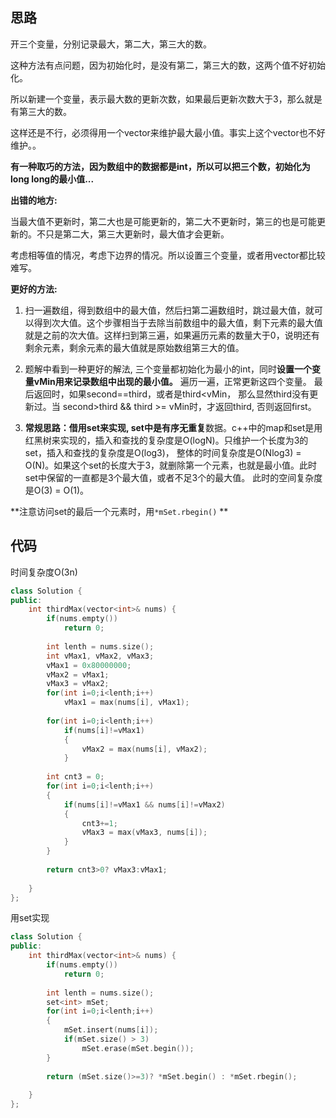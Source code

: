 ## 思路

开三个变量，分别记录最大，第二大，第三大的数。

这种方法有点问题，因为初始化时，是没有第二，第三大的数，这两个值不好初始化。

所以新建一个变量，表示最大数的更新次数，如果最后更新次数大于3，那么就是有第三大的数。

这样还是不行，必须得用一个vector来维护最大最小值。事实上这个vector也不好维护。。

**有一种取巧的方法，因为数组中的数据都是int，所以可以把三个数，初始化为long long的最小值...**



**出错的地方:**

当最大值不更新时，第二大也是可能更新的，第二大不更新时，第三的也是可能更新的。不只是第二大，第三大更新时，最大值才会更新。

考虑相等值的情况，考虑下边界的情况。所以设置三个变量，或者用vector都比较难写。

**更好的方法:**

1) 扫一遍数组，得到数组中的最大值，然后扫第二遍数组时，跳过最大值，就可以得到次大值。这个步骤相当于去除当前数组中的最大值，剩下元素的最大值就是之前的次大值。这样扫到第三遍，如果遍历元素的数量大于0，说明还有剩余元素，剩余元素的最大值就是原始数组第三大的值。

2) 题解中看到一种更好的解法, 三个变量都初始化为最小的int，同时**设置一个变量vMin用来记录数组中出现的最小值。** 遍历一遍，正常更新这四个变量。 最后返回时，如果second==third，或者是third<vMin， 那么显然third没有更新过。当 second>third && third >= vMin时，才返回third, 否则返回first。

3) **常规思路：**借用set来实现,  set中是**有序无重复**数据。c++中的map和set是用红黑树来实现的，插入和查找的复杂度是O(logN)。只维护一个长度为3的set，插入和查找的复杂度是O(log3)， 整体的时间复杂度是O(Nlog3) = O(N)。如果这个set的长度大于3，就删除第一个元素，也就是最小值。此时set中保留的一直都是3个最大值，或者不足3个的最大值。 此时的空间复杂度是O(3) = O(1)。

**注意访问set的最后一个元素时，用`*mSet.rbegin()` **

## 代码

时间复杂度O(3n)

```c++
class Solution {
public:
    int thirdMax(vector<int>& nums) {
        if(nums.empty())
            return 0;
        
        int lenth = nums.size();
        int vMax1, vMax2, vMax3;
        vMax1 = 0x80000000;
        vMax2 = vMax1;
        vMax3 = vMax2;
        for(int i=0;i<lenth;i++)
            vMax1 = max(nums[i], vMax1);
        
        for(int i=0;i<lenth;i++)
            if(nums[i]!=vMax1)
            {
                vMax2 = max(nums[i], vMax2);
            }
        
        int cnt3 = 0;
        for(int i=0;i<lenth;i++)
        {
            if(nums[i]!=vMax1 && nums[i]!=vMax2)
            {
                cnt3+=1;
                vMax3 = max(vMax3, nums[i]);
            }
        }
        
        return cnt3>0? vMax3:vMax1;
        
    }
};
```



用set实现

```c++
class Solution {
public:
    int thirdMax(vector<int>& nums) {
        if(nums.empty())
            return 0;
        
        int lenth = nums.size();
        set<int> mSet;
        for(int i=0;i<lenth;i++)
        {
            mSet.insert(nums[i]);
            if(mSet.size() > 3)
                mSet.erase(mSet.begin());
        }
        
        return (mSet.size()>=3)? *mSet.begin() : *mSet.rbegin();
        
    }
};
```

